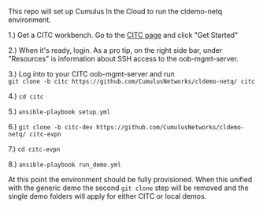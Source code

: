 This repo will set up Cumulus In the Cloud to run the cldemo-netq environment.

1.) Get a CITC workbench. Go to the [CITC page](https://cumulusnetworks.com/products/cumulus-in-the-cloud/) and click "Get Started"

2.) When it's ready, login. As a pro tip, on the right side bar, under "Resources" is information about SSH access to the oob-mgmt-server.

3.) Log into to your CITC oob-mgmt-server and run  
`git clone -b citc https://github.com/CumulusNetworks/cldemo-netq/ citc`

4.) `cd citc`

5.) `ansible-playbook setup.yml`

6.) `git clone -b citc-dev https://github.com/CumulusNetworks/cldemo-netq/ citc-evpn`

7.) `cd citc-evpn`

8.) `ansible-playbook run_demo.yml`


At this point the environment should be fully provisioned. When this unified with the generic demo the second `git clone` step will be removed and the single demo folders will apply for either CITC or local demos. 
